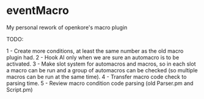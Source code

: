 # eventMacro
My personal rework of openkore's macro plugin

TODO:

1 - Create more conditions, at least the same number as the old macro plugin had.
2 - Hook AI only when we are sure an automacro is to be activated.
3 - Make slot system for automacros and macros, so in each slot a macro can be run and a group of automacros can be checked (so multiple macros can be run at the same time).
4 - Transfer macro code check to parsing time.
5 - Review macro condition code parsing (old Parser.pm and Script.pm)
